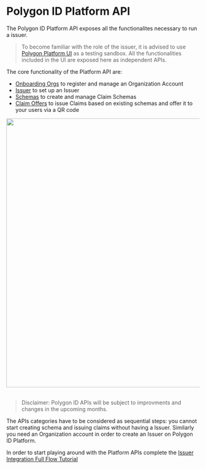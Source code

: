 # Polygon ID Platform API

The Polygon ID Platform API exposes all the functionalites necessary to run a issuer.

> To become familiar with the role of the issuer, it is advised to use  [Polygon Platform UI](https://platform-test.polygonid.com) as a testing sandbox. All the functionalities included in the UI are exposed here as independent APIs.

The core functionality of the Platform API are:

- [Onboarding Orgs](./onboarding-orgs/apis.md) to register and manage an Organization Account
- [Issuer](./issuer/apis.md) to set up an Issuer
- [Schemas](./schemas/apis.md) to create and manage Claim Schemas
- [Claim Offers](./offers/apis.md) to issue Claims based on existing schemas and offer it to your users via a QR code

<div align="center">
<img src="../../../imgs/platform-api-1.png" width="700" align="center" />
</div>
<br>

> Disclaimer: Polygon ID APIs will be subject to improvments and changes in the upcoming months.

The APIs categories have to be considered as sequential steps: you cannot start creating schema and issuing claims without having a Issuer. Similarly you need an Organization account in order to create an Issuer on Polygon ID Platform. 

In order to start playing around with the Platform APIs complete the [Issuer Integration Full Flow Tutorial](./flow-tutorial/happy-path.md)